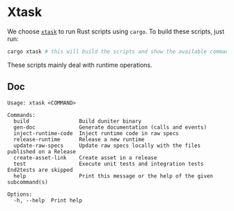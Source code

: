 # Xtask

We choose [`xtask`](https://github.com/matklad/cargo-xtask/) to run Rust scripts using `cargo`. To build these scripts, just run:

```bash
cargo xtask # this will build the scripts and show the available commands
```

These scripts mainly deal with runtime operations.

## Doc

```
Usage: xtask <COMMAND>

Commands:
  build                Build duniter binary
  gen-doc              Generate documentation (calls and events)
  inject-runtime-code  Inject runtime code in raw specs
  release-runtime      Release a new runtime
  update-raw-specs     Update raw specs locally with the files published on a Release
  create-asset-link    Create asset in a release
  test                 Execute unit tests and integration tests End2tests are skipped
  help                 Print this message or the help of the given subcommand(s)

Options:
  -h, --help  Print help
```
